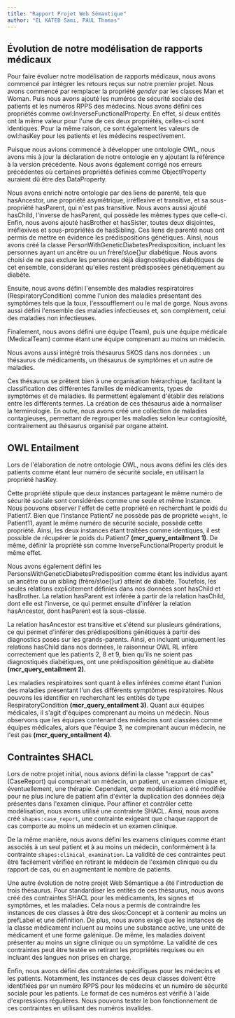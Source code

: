 ```yaml
---
title: "Rapport Projet Web Sémantique"
author: "EL KATEB Sami, PAUL Thomas"
---
```


## Évolution de notre modélisation de rapports médicaux

Pour faire évoluer notre modélisation de rapports médicaux, nous avons commencé
par intégrer les retours reçus sur notre premier projet.
Nous avons commencé par remplacer la propriété _gender_ par les classes Man et Woman.
Puis nous avons ajouté les numéros de sécurité sociale des patients et les numéros
RPPS des médecins.
Nous avons défini ces propriétés comme owl:InverseFunctionalProperty.
En effet, si deux entités ont la même valeur pour l'une de ces deux propriétés, celles-ci sont identiques.
Pour la même raison, ce sont également les valeurs de owl:hasKey pour les patients et les médecins respectivement.

Puisque nous avions commencé à développer une ontologie OWL,
nous avons mis à jour la déclaration de notre ontologie en y ajoutant la référence à la version précédente.
Nous avons également corrigé nos erreurs précédentes où certaines propriétés définies comme ObjectProperty
auraient dû être des DataProperty.

Nous avons enrichi notre ontologie par des liens de parenté,
tels que hasAncestor, une propriété asymétrique,
irréflexive et transitive, et sa sous-propriété hasParent, qui n'est pas transitive.
Nous avons aussi ajouté hasChild, l'inverse de hasParent, qui possède les mêmes types que celle-ci.
Enfin, nous avons ajouté hasBrother et hasSister, toutes deux disjointes, irréflexives et sous-propriétés de hasSibling.
Ces liens de parenté nous ont permis de mettre en évidence les prédispositions génétiques. Ainsi,
nous avons créé la classe PersonWithGeneticDiabetesPredisposition,
incluant les personnes ayant un ancêtre ou un frère/s\oe{}ur diabétique.
Nous avons choisi de ne pas exclure les personnes déjà diagnostiquées diabétiques de cet ensemble,
considérant qu'elles restent prédisposées génétiquement au diabète.

Ensuite, nous avons défini l'ensemble des maladies respiratoires (RespiratoryCondition)
comme l'union des maladies présentant des symptômes tels que la toux,
l'essoufflement ou le mal de gorge. Nous avons aussi défini l'ensemble des maladies infectieuses et,
son complément, celui des maladies non infectieuses.

Finalement, nous avons défini une équipe (Team), puis une équipe médicale (MedicalTeam) comme étant une équipe comprenant au moins un médecin.

Nous avons aussi intégré trois thésaurus SKOS dans nos données :
un thésaurus de médicaments, un thésaurus de symptômes et un autre de maladies.

Ces thésaurus se prêtent bien à une organisation hiérarchique,
facilitant la classification des différentes familles de médicaments,
types de symptômes et de maladies. Ils permettent également d'établir des relations entre les différents termes.
La création de ces thésaurus aide à normaliser la terminologie. En outre,
nous avons créé une collection de maladies contagieuses,
permettant de regrouper les maladies selon leur contagiosité, contrairement au thésaurus organisé par organe atteint.

## OWL Entailment

Lors de l'élaboration de notre ontologie OWL, nous avons défini les clés des patients comme étant leur numéro de sécurité sociale,
en utilisant la propriété hasKey.

Cette propriété stipule que deux instances partageant le même numéro de sécurité sociale sont considérées comme une seule et même instance.
Nous pouvons observer l'effet de cette propriété en recherchant le poids du Patient7.
Bien que l'instance Patient7 ne possède pas de propriété `weight`, le Patient11, ayant le même numéro de sécurité sociale,
possède cette propriété. Ainsi, les deux instances étant traitées comme identiques,
il est possible de récupérer le poids du Patient7 **(mcr_query_entailment 1)**.
De même, définir la propriété ssn comme InverseFunctionalProperty produit le même effet.

Nous avons également défini les PersonsWithGeneticDiabetesPredisposition comme étant
les individus ayant un ancêtre ou un sibling (frère/s\oe{}ur) atteint de diabète.
Toutefois, les seules relations explicitement définies dans nos données sont hasChild et hasBrother.
La relation hasParent est inférée à partir de la relation hasChild,
dont elle est l'inverse, ce qui permet ensuite d'inférer la relation hasAncestor,
dont hasParent est la sous-classe.

La relation hasAncestor est transitive et s'étend sur plusieurs générations,
ce qui permet d'inférer des prédispositions génétiques à partir des diagnostics posés sur les grands-parents.
Ainsi, en incluant uniquement les relations hasChild dans nos données,
le raisonneur OWL RL infère correctement que les patients 2, 8 et 9,
bien qu'ils ne soient pas diagnostiqués diabétiques, ont une prédisposition génétique au diabète **(mcr_query_entailment 2)**.

Les maladies respiratoires sont quant à elles inférées comme étant l'union des maladies présentant
l'un des différents symptômes respiratoires.
Nous pouvons les identifier en recherchant les entités de type RespiratoryCondition **(mcr_query_entailment 3)**.
Quant aux équipes médicales, il s'agit d'équipes comprenant au moins un médecin.
Nous observons que les équipes contenant des médecins sont classées comme équipes médicales,
alors que l'équipe 3, ne comprenant aucun médecin, ne l'est pas **(mcr_query_entailment 4)**.

## Contraintes SHACL

Lors de notre projet initial, nous avions défini la classe "rapport de cas" (CaseReport)
qui comprenait un médecin, un patient, un examen clinique et, éventuellement, une thérapie.
Cependant, cette modélisation a été modifiée pour ne plus inclure de patient afin d'éviter la duplication
des données déjà présentes dans l'examen clinique.
Pour affiner et contrôler cette modélisation, nous avons utilisé une contrainte SHACL.
Ainsi, nous avons créé `shapes:case_report`, une contrainte exigeant que chaque rapport de cas comporte au moins un médecin et un examen clinique.

De la même manière,
nous avons défini les examens cliniques comme étant associés à un seul patient et à au moins un médecin,
conformément à la contrainte `shapes:clinical_examination`.
La validité de ces contraintes peut être facilement vérifiée en retirant le médecin de l'examen clinique ou du rapport de cas,
ou en augmentant le nombre de patients.

Une autre évolution de notre projet Web Sémantique a été l'introduction de trois thésaurus.
Pour standardiser les entités de ces thésaurus, nous avons créé des contraintes SHACL pour les médicaments,
les signes et symptômes, et les maladies. Cela nous a permis de contraindre les instances de ces classes à être des skos:Concept
et à contenir au moins un prefLabel et une définition.
De plus, nous avons exigé que les instances de la classe médicament incluent au moins une substance active,
une unité de médicament et une forme galénique. De même, les maladies doivent présenter au moins un signe clinique ou un symptôme.
La validité de ces contraintes peut être testée en retirant les propriétés requises ou en incluant des langues non prises en charge.

Enfin, nous avons défini des contraintes spécifiques pour les médecins et les patients.
Notamment, les instances de ces deux classes doivent être identifiées par un numéro RPPS
pour les médecins et un numéro de sécurité sociale pour les patients.
Le format de ces numéros est vérifié à l'aide d'expressions régulières.
Nous pouvons tester le bon fonctionnement de ces contraintes en utilisant des numéros invalides.
